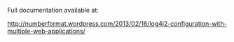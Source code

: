 Full documentation available at: 

http://numberformat.wordpress.com/2013/02/16/log4j2-configuration-with-multiple-web-applications/


